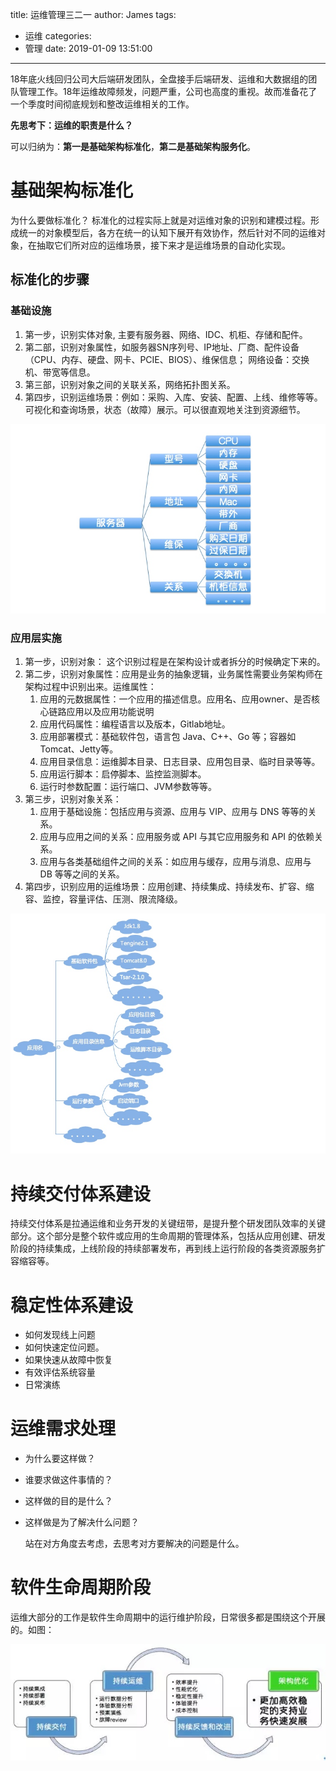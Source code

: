 title: 运维管理三二一
author: James
tags:
  - 运维
categories:
  - 管理
date: 2019-01-09 13:51:00

---

18年底火线回归公司大后端研发团队，全盘接手后端研发、运维和大数据组的团队管理工作。18年运维故障频发，问题严重，公司也高度的重视。故而准备花了一个季度时间彻底规划和整改运维相关的工作。

<!-- more -->

**先思考下：运维的职责是什么？** 

可以归纳为：**第一是基础架构标准化**，**第二是基础架构服务化**。

# 基础架构标准化

为什么要做标准化？ 标准化的过程实际上就是对运维对象的识别和建模过程。形成统一的对象模型后，各方在统一的认知下展开有效协作，然后针对不同的运维对象，在抽取它们所对应的运维场景，接下来才是运维场景的自动化实现。

## 标准化的步骤

### 基础设施

1. 第一步，识别实体对象, 主要有服务器、网络、IDC、机柜、存储和配件。
2. 第二部，识别对象属性，如服务器SN序列号、IP地址、厂商、配件设备（CPU、内存、硬盘、网卡、PCIE、BIOS）、维保信息； 网络设备：交换机、带宽等信息。
3. 第三部，识别对象之间的关联关系，网络拓扑图关系。
4. 第四步，识别运维场景：例如：采购、入库、安装、配置、上线、维修等等。 可视化和查询场景，状态（故障）展示。可以很直观地关注到资源细节。

![](/images/op_manage/machine_st.png)

### 应用层实施

1. 第一步，识别对象： 这个识别过程是在架构设计或者拆分的时候确定下来的。
2. 第二步，识别对象属性：应用是业务的抽象逻辑，业务属性需要业务架构师在架构过程中识别出来。运维属性：
   1. 应用的元数据属性：一个应用的描述信息。应用名、应用owner、是否核心链路应用以及应用功能说明
   2. 应用代码属性：编程语言以及版本，Gitlab地址。
   3. 应用部署模式：基础软件包，语言包 Java、C++、Go 等；容器如 Tomcat、Jetty等。
   4. 应用目录信息：运维脚本目录、日志目录、应用包目录、临时目录等等。
   5. 应用运行脚本：启停脚本、监控监测脚本。
   6. 运行时参数配置：运行端口、JVM参数等等。
3. 第三步，识别对象关系：
   1. 应用于基础设施：包括应用与资源、应用与 VIP、应用与 DNS 等等的关系。
   2. 应用与应用之间的关系：应用服务或 API 与其它应用服务和 API 的依赖关系。
   3. 应用与各类基础组件之间的关系：如应用与缓存，应用与消息、应用与 DB 等等之间的关系。
4. 第四步，识别应用的运维场景：应用创建、持续集成、持续发布、扩容、缩容、监控，容量评估、压测、限流降级。

![](/images/op_manage/app_st.png)

# 持续交付体系建设

持续交付体系是拉通运维和业务开发的关键纽带，是提升整个研发团队效率的关键部分。这个部分是整个软件或应用的生命周期的管理体系，包括从应用创建、研发阶段的持续集成，上线阶段的持续部署发布，再到线上运行阶段的各类资源服务扩容缩容等。

# 稳定性体系建设

- 如何发现线上问题
- 如何快速定位问题。
- 如果快速从故障中恢复
- 有效评估系统容量
- 日常演练

# 运维需求处理

- 为什么要这样做？

- 谁要求做这件事情的？

- 这样做的目的是什么？

- 这样做是为了解决什么问题？

  站在对方角度去考虑，去思考对方要解决的问题是什么。

# 软件生命周期阶段

运维大部分的工作是软件生命周期中的运行维护阶段，日常很多都是围绕这个开展的。如图：

![](/images/op_manage/OP_life.jpeg)


